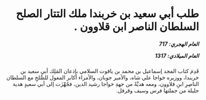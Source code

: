 <h1 dir="rtl">طلب أبي سعيد بن خربندا ملك التتار الصلح السلطان الناصر ابن قلاوون .</h1>

<h5 dir="rtl">العام الهجري:  717

العام الميلادي: 1317

</h5>

<p dir="rtl">قَدِمَ كتاب المجد إسماعيل بن محمد بن ياقوت السلامي بإذعان المَلِك أبي سعيد بن خربندا، ووزيره خواجا علي شاه، والأمير جوبان، والأمراء أكابر المغول للصُّلحِ مع السلطان الناصِرِ ابنِ قلاوون، ومعه هديَّةٌ من جهةِ خواجا رشيد الدين، فجُهِّزَت إلى أبي سعيدٍ هدية جليلة من جملتها فرس وسيف وقرفل.</p></br>
